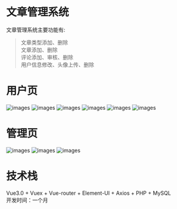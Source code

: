 # 文章管理系统
  文章管理系统主要功能有:  
  >文章类型添加、删除  
  >文章添加、删除  
  >评论添加、审核、删除  
  >用户信息修改、头像上传、删除  
# 用户页
![images](screenShots/login.PNG)
![images](screenShots/aside.PNG)
![images](screenShots/main.PNG)
![images](screenShots/atricle-detail.PNG)
![images](screenShots/article-add.PNG)
![images](screenShots/my-message.PNG)
# 管理页
![images](screenShots/type-admin.PNG)
![images](screenShots/comments-admin.PNG)
![images](screenShots/user-admin.PNG)
# 技术栈
  Vue3.0 + Vuex + Vue-router + Element-UI + Axios + PHP + MySQL  
  开发时间：一个月  
